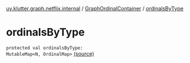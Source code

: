 [uy.klutter.graph.netflix.internal](../index.md) / [GraphOrdinalContainer](index.md) / [ordinalsByType](.)


# ordinalsByType
<code>protected val ordinalsByType: MutableMap<N, OrdinalMap<String>></code> [(source)](https://github.com/kohesive/klutter/blob/master/netflix-graph-jdk6/src/main/kotlin/uy/klutter/graph/netflix/internal/Ordinals.kt#L9)<br/>

